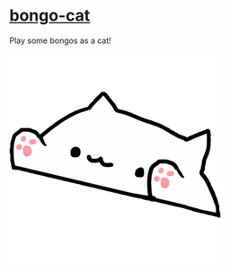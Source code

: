 # [bongo-cat](https://bongo-cat.now.sh/)

Play some bongos as a cat!

![A digital drawn cat](./public/logo.png)
